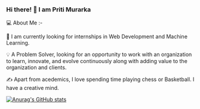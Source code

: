 ###                                                                 Hi there! 👋 I am Priti Murarka

💻 About Me :-


🔭  I am currently looking for internships in Web Development and Machine Learning.

💡  A Problem Solver,  looking for an opportunity to work with an organization to learn, innovate, and evolve continuously along with adding value to the organization and clients.

✍️  Apart from acedemics, I love spending time playing chess or Basketball. I have a creative mind.

[![Anurag's GitHub stats](https://github-readme-stats.vercel.app/api?username=mpriti23&count_private=true&show_icons=true&theme=radical)](https://github.com/anuraghazra/github-readme-stats)

<!--
**mpriti23/mpriti23** is a ✨ _special_ ✨ repository because its `README.md` (this file) appears on your GitHub profile.

Here are some ideas to get you started:

- 🔭 I’m currently working on ...
- 🌱 I’m currently learning ...
- 👯 I’m looking to collaborate on ...
- 🤔 I’m looking for help with ...
- 💬 Ask me about ...
- 📫 How to reach me: ...
- 😄 Pronouns: ...
- ⚡ Fun fact: ...
-->
